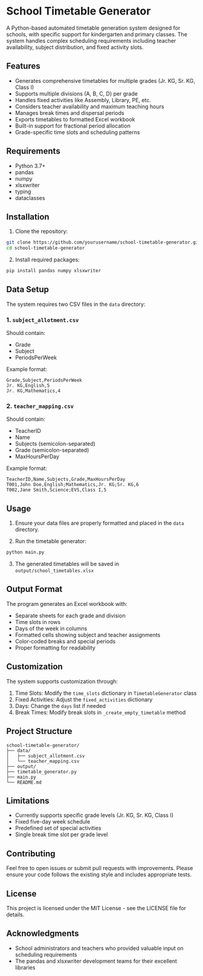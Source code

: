# School Timetable Generator

A Python-based automated timetable generation system designed for schools, with specific support for kindergarten and primary classes. The system handles complex scheduling requirements including teacher availability, subject distribution, and fixed activity slots.

## Features

- Generates comprehensive timetables for multiple grades (Jr. KG, Sr. KG, Class I)
- Supports multiple divisions (A, B, C, D) per grade
- Handles fixed activities like Assembly, Library, PE, etc.
- Considers teacher availability and maximum teaching hours
- Manages break times and dispersal periods
- Exports timetables to formatted Excel workbook
- Built-in support for fractional period allocation
- Grade-specific time slots and scheduling patterns

## Requirements

- Python 3.7+
- pandas
- numpy
- xlsxwriter
- typing
- dataclasses

## Installation

1. Clone the repository:
```bash
git clone https://github.com/yourusername/school-timetable-generator.git
cd school-timetable-generator
```

2. Install required packages:
```bash
pip install pandas numpy xlsxwriter
```

## Data Setup

The system requires two CSV files in the `data` directory:

### 1. `subject_allotment.csv`
Should contain:
- Grade
- Subject
- PeriodsPerWeek

Example format:
```csv
Grade,Subject,PeriodsPerWeek
Jr. KG,English,5
Jr. KG,Mathematics,4
```

### 2. `teacher_mapping.csv`
Should contain:
- TeacherID
- Name
- Subjects (semicolon-separated)
- Grade (semicolon-separated)
- MaxHoursPerDay

Example format:
```csv
TeacherID,Name,Subjects,Grade,MaxHoursPerDay
T001,John Doe,English;Mathematics,Jr. KG;Sr. KG,6
T002,Jane Smith,Science;EVS,Class I,5
```

## Usage

1. Ensure your data files are properly formatted and placed in the `data` directory.

2. Run the timetable generator:
```bash
python main.py
```

3. The generated timetables will be saved in `output/school_timetables.xlsx`

## Output Format

The program generates an Excel workbook with:
- Separate sheets for each grade and division
- Time slots in rows
- Days of the week in columns
- Formatted cells showing subject and teacher assignments
- Color-coded breaks and special periods
- Proper formatting for readability

## Customization

The system supports customization through:

1. Time Slots: Modify the `time_slots` dictionary in `TimetableGenerator` class
2. Fixed Activities: Adjust the `fixed_activities` dictionary
3. Days: Change the `days` list if needed
4. Break Times: Modify break slots in `_create_empty_timetable` method

## Project Structure

```
school-timetable-generator/
├── data/
│   ├── subject_allotment.csv
│   └── teacher_mapping.csv
├── output/
├── timetable_generator.py
├── main.py
└── README.md
```

## Limitations

- Currently supports specific grade levels (Jr. KG, Sr. KG, Class I)
- Fixed five-day week schedule
- Predefined set of special activities
- Single break time slot per grade level

## Contributing

Feel free to open issues or submit pull requests with improvements. Please ensure your code follows the existing style and includes appropriate tests.

## License

This project is licensed under the MIT License - see the LICENSE file for details.

## Acknowledgments

- School administrators and teachers who provided valuable input on scheduling requirements
- The pandas and xlsxwriter development teams for their excellent libraries
